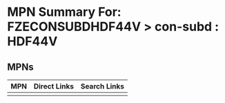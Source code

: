 



# MPN Summary For: FZECONSUBDHDF44V > con-subd : HDF44V

## MPNs
  

|MPN|Direct Links|Search Links|
| :--- | :--- | :--- |
||||
